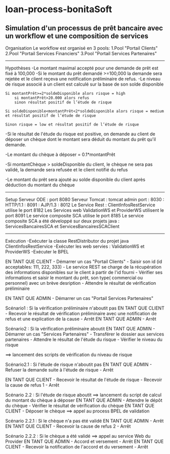 loan-process-bonitaSoft
=======================

Simulation d'un processus de prêt bancaire avec un workflow et une composition de services
------------------------------
Organisation
Le workflow est organisé en 3 pools: 
	1.Pool "Portail Clients"
	2.Pool "Portail Services Financiers"
	3.Pool "Portail Services Partenaires"

------------------------------
Hypothèses
-Le montant maximal accepté pour une demande de prêt est fixé à 100,000
-Si le montant du prêt demandé >=100,000 la demande sera rejetée et le client reçeva une notification préliminaire de refus.
-Le niveau de risque associé à un client est calculé sur la base de son solde disponible
 
	Si montantPrêt>=2*soldeDisponible alors risque = high
		si montantPrêt>20.000 alors refus
		sinon résultat positif de l’étude de risque

	Si soldeDisponible<montantPrêt<2*soldeDisponible alors risque = medium et résultat positif de l’étude de risque		

	Sinon risque = low et résultat positif de l’étude de risque

-Si le résultat de l'étude du risque est positive, on demande au client de déposer un chèque dont le montant sera déduit du 
montant du prêt qu'il demande.

-Le montant du chèque à déposer = 0.1*montantPrêt

-Si montantChèque > soldeDisponible du client, le chèque ne sera pas validé, la demande sera refusée et le client notifié du refus

-Le montant du prêt sera ajouté au solde disponible du client après déduction du montant du chèque

------------------------------
Setup
Serveur ODE 	: port 8080
Serveur Tomcat	: tomcat admin port	: 8030
		: HTTP/1.1		: 8091
		: AJP/1.3		: 8012
Le Service Rest : ClientInfosRestService utilise le port 8182
Les Services web ValidationWS et ProviderWS utilisent le port 8091
Le service composite SCA utilise le port 8185
Le service composite SCA a été développé sur deux projets java : ServicesBancairesSCA et ServicesBancairesSCAClient

------------------------------
Exécution
-Exécuter la classe RestDistributor du projet java ClientInfosRestService
-Exécuter les web servies : ValidationWS et ProviderWS
-Exécuter le BPEL 


EN TANT QUE CLIENT 
	- Démarrer un cas "Portail Clients"
	- Saisir son id (id acceptables: 111, 222, 333)
	- Le service REST se charge de la récupération des informations disponibles sur le client à partir de l'id fourni
	- Vérifier ses informations et saisir le montant du prêt, son type( commercial ou personnel) avec un brève desription
	- Attendre le résultat de vérification préliminaire
	
EN TANT QUE ADMIN
	- Démarrer un cas "Portail Services Partenaires"


Scénario1	: Si la vérification préliminaire n'aboutit pas
EN TANT QUE CLIENT 
	- Recevoir le résultat de vérification préliminaire avec une notification de refus et une explication de la cause
	- Arrêt
EN TANT QUE ADMIN
	- Arrêt

Scénario2	: Si la vérification préliminaire aboutit
EN TANT QUE ADMIN
	- Démarrer un cas "Services Partenaires"
	- Transférer le dossier aux services partenaires
	- Attendre le résultat de l'étude du risque
	- Vérifier le niveau du risque

==> lancement des scripts de vérification du niveau de risque

Scénario2.1	: Si l'étude de risque n'aboutit pas
EN TANT QUE ADMIN
	- Refuser la demande suite à l'étude de risque
	- Arrêt

EN TANT QUE CLIENT
	- Recevoir le résultat de l'étude de risque
	- Recevoir la cause de refus 1
	- Arrêt

Scénario 2.2	: Si l'étude de risque aboutit
==> lancement du script de calcul du montant du chèque à déposer
EN TANT QUE ADMIN
	- Attendre le dépôt du chèque
	- Vérifier le résultat de vérification du chèque
EN TANT QUE CLIENT
	- Déposer le chèque
==> appel au process BPEL de validation

Scénario 2.2.1	: Si le chèque n'a pas été validé
EN TANT QUE ADMIN
	- Arrêt
EN TANT QUE CLIENT
	- Recevoir la cause de refus 2
	- Arrêt

Scénario 2.2.2	: Si le chèque a été validé
==> appel au service Web du Provider
EN TANT QUE ADMIN
	- Accord et versement 
	- Arrêt
EN TANT QUE CLIENT
	- Recevoir la notification de l'accord et du versement
	- Arrêt
